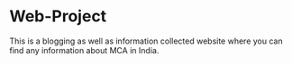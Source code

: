# Web-Project
This is a blogging as well as information collected website where you can find any information about MCA in India.  
